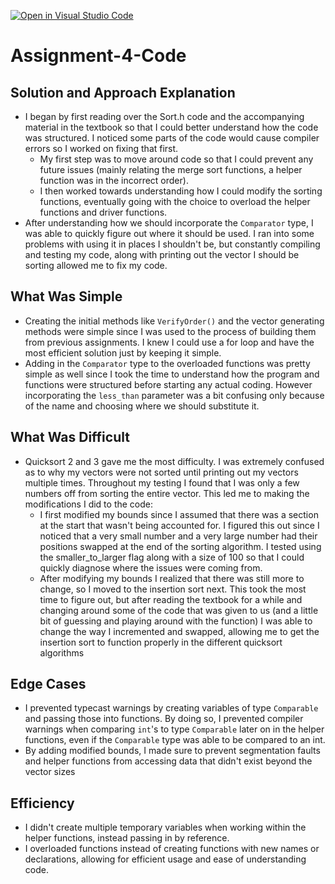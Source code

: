 [![Open in Visual Studio Code](https://classroom.github.com/assets/open-in-vscode-c66648af7eb3fe8bc4f294546bfd86ef473780cde1dea487d3c4ff354943c9ae.svg)](https://classroom.github.com/online_ide?assignment_repo_id=9312458&assignment_repo_type=AssignmentRepo)
# Assignment-4-Code

## Solution and Approach Explanation
- I began by first reading over the Sort.h code and the accompanying material in the textbook so that I could better understand how the code was structured. I noticed some parts of the code would cause compiler errors so I worked on fixing that first.
  - My first step was to move around code so that I could prevent any future issues (mainly relating the merge sort functions, a helper function was in the incorrect order). 
  - I then worked towards understanding how I could modify the sorting functions, eventually going with the choice to overload the helper functions and driver functions.
- After understanding how we should incorporate the `Comparator` type, I was able to quickly figure out where it should be used. I ran into some problems with using it in places I shouldn't be, but constantly compiling and testing my code, along with printing out the vector I should be sorting allowed me to fix my code.
## What Was Simple
- Creating the initial methods like `VerifyOrder()` and the vector generating methods were simple since I was used to the process of building them from previous assignments. I knew I could use a for loop and have the most efficient solution just by keeping it simple.
- Adding in the `Comparator` type to the overloaded functions was pretty simple as well since I took the time to understand how the program and functions were structured before starting any actual coding. However incorporating the `less_than` parameter was a bit confusing only because of the name and choosing where we should substitute it.
## What Was Difficult
- Quicksort 2 and 3 gave me the most difficulty. I was extremely confused as to why my vectors were not sorted until printing out my vectors multiple times. Throughout my testing I found that I was only a few numbers off from sorting the entire vector. This led me to making the modifications I did to the code:
    - I first modified my bounds since I assumed that there was a section at the start that wasn't being accounted for. I figured this out since I noticed that a very small number and a very large number had their positions swapped at the end of the sorting algorithm. I tested using the smaller_to_larger flag along with a size of 100 so that I could quickly diagnose where the issues were coming from. 
    - After modifying my bounds I realized that there was still more to change, so I moved to the insertion sort next. This took the most time to figure out, but after reading the textbook for a while and changing around some of the code that was given to us (and a little bit of guessing and playing around with the function) I was able to change the way I incremented and swapped, allowing me to get the insertion sort to function properly in the different quicksort algorithms
## Edge Cases
- I prevented typecast warnings by creating variables of type `Comparable` and passing those into functions. By doing so, I prevented compiler warnings when comparing `int`'s to type `Comparable` later on in the helper functions, even if the `Comparable` type was able to be compared to an int.
- By adding modified bounds, I made sure to prevent segmentation faults and helper functions from accessing data that didn't exist beyond the vector sizes
## Efficiency
- I didn't create multiple temporary variables when working within the helper functions, instead passing in by reference. 
- I overloaded functions instead of creating functions with new names or declarations, allowing for efficient usage and ease of understanding code.